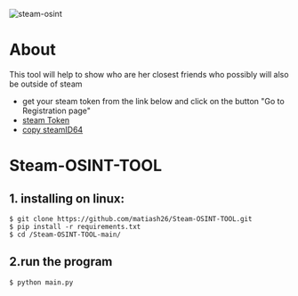 ![steam-osint](https://raw.githubusercontent.com/matiash26/Steam-OSINT-TOOL/main/img/banner.png)

# About
This tool will help to show who are her closest friends who possibly will also be outside of steam
- get your steam token from the link below and click on the button "Go to Registration page"
- [steam Token](https://steamcommunity.com/dev)
- [copy steamID64](https://steamcommunity.com/dev)

# Steam-OSINT-TOOL
## 1. installing on linux:
 ```
 $ git clone https://github.com/matiash26/Steam-OSINT-TOOL.git
 $ pip install -r requirements.txt
 $ cd /Steam-OSINT-TOOL-main/
 ```
 
 
## 2.run the program
 ```
 $ python main.py
 ```

